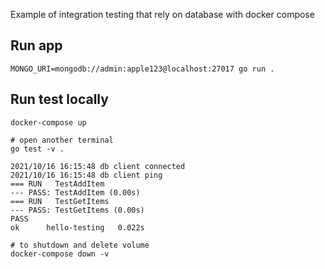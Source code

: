Example of integration testing that rely on database with docker compose

## Run app

```angular2html
MONGO_URI=mongodb://admin:apple123@localhost:27017 go run .
```

## Run test locally

```shell
docker-compose up
```

```
# open another terminal
go test -v .

2021/10/16 16:15:48 db client connected
2021/10/16 16:15:48 db client ping
=== RUN   TestAddItem
--- PASS: TestAddItem (0.00s)
=== RUN   TestGetItems
--- PASS: TestGetItems (0.00s)
PASS
ok      hello-testing   0.022s
```

```
# to shutdown and delete volume
docker-compose down -v
```
